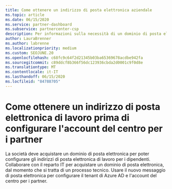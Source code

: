 ```yaml
---
title: Come ottenere un indirizzo di posta elettronica aziendale
ms.topic: article
ms.date: 06/15/2020
ms.service: partner-dashboard
ms.subservice: partnercenter-csp
description: Per informazioni sulla necessità di un dominio di posta elettronica, è possibile configurare un account di Azure AD nel centro per i partner. Scopri anche come acquistare un dominio di posta elettronica.
author: LauraBrenner
ms.author: labrenne
ms.localizationpriority: medium
ms.custom: SEOJUNE.20
ms.openlocfilehash: c68fc9c64f2d21345b03ba65369678acdbe942fa
ms.sourcegitcommit: c89ddcf8b366f56dc123936cbda2d0001c9f0d8e
ms.translationtype: MT
ms.contentlocale: it-IT
ms.lasthandoff: 06/15/2020
ms.locfileid: "84788705"
---
```

# <a name="how-to-get-a-work-email-address-before-you-set-up-your-partner-center-account"></a>Come ottenere un indirizzo di posta elettronica di lavoro prima di configurare l'account del centro per i partner

La società deve acquistare un dominio di posta elettronica per poter configurare gli indirizzi di posta elettronica di lavoro per i dipendenti. Collaborare con il reparto IT per acquistare un dominio di posta elettronica, dal momento che si tratta di un processo tecnico. Usare il nuovo messaggio di posta elettronica per configurare il tenant di Azure AD e l'account del centro per i partner.
